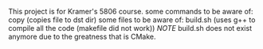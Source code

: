 This project is for Kramer's 5806 course.
some commands to be aware of:
copy (copies file to dst dir)
some files to be aware of:
build.sh (uses g++ to compile all the code (makefile did not work))
*NOTE* build.sh does not exist anymore due to the greatness that is CMake.

